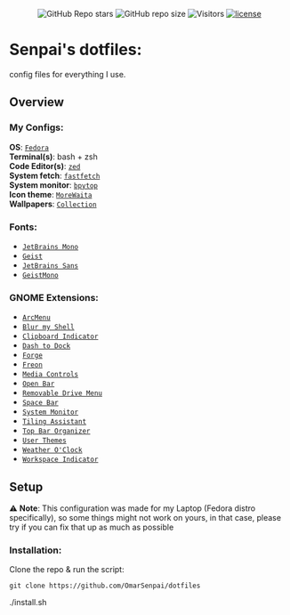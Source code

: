 <div align="center">

![GitHub Repo stars](https://img.shields.io/github/stars/OmarSenpai/dotfiles?style=for-the-badge&labelColor=%232f2f2f&color=%2310b0b3)
![GitHub repo size](https://img.shields.io/github/repo-size/OmarSenpai/dotfiles?style=for-the-badge&labelColor=%233f3f3f&color=%234ca457)
![Visitors](https://api.visitorbadge.io/api/visitors?path=github.com%2FOmarSenpai%2Fdotfiles&label=views&labelColor=%231f1f1f&countColor=%23dce775)
[![license](https://img.shields.io/github/license/OmarSenpai/dotfiles?color=FCA2AA&labelColor=1A1B26&style=for-the-badge)](https://github.com/OmarSenpai/dotfiles/blob/main/LICENSE.md)

</div>

# Senpai's dotfiles:

config files for everything I use.

## Overview

### My Configs:

**OS**: [`Fedora`](https://fedoraproject.org/)<br>
**Terminal(s)**: bash + zsh<br>
**Code Editor(s)**: [`zed`](zed.dev)<br>
**System fetch**: [`fastfetch`](https://github.com/fastfetch-cli/fastfetch)<br>
**System monitor**: [`bpytop`](https://github.com/aristocratos/bpytop)<br>
**Icon theme**: [`MoreWaita`](https://github.com/somepaulo/MoreWaita)<br>
**Wallpapers**: [`Collection`](Wallpapers/)

### Fonts: 
- [`JetBrains Mono`](https://www.jetbrains.com/lp/mono/)
- [`Geist`](Assets/fonts)
- [`JetBrains Sans`](Assets/fonts)
- [`GeistMono`](https://fonts.google.com/specimen/Geist+Mono)

### GNOME Extensions:
- [`ArcMenu`](https://extensions.gnome.org/extension/3628/arcmenu/)
- [`Blur my Shell`](https://extensions.gnome.org/extension/3193/blur-my-shell/)
- [`Clipboard Indicator`](https://extensions.gnome.org/extension/779/clipboard-indicator/)
- [`Dash to Dock`](https://extensions.gnome.org/extension/307/dash-to-dock/)
- [`Forge`](https://extensions.gnome.org/extension/4481/forge/)
- [`Freon`](https://extensions.gnome.org/extension/841/freon/)
- [`Media Controls`](https://extensions.gnome.org/extension/4470/media-controls/)
- [`Open Bar`](https://extensions.gnome.org/extension/6580/open-bar/)
- [`Removable Drive Menu`](https://extensions.gnome.org/extension/7/removable-drive-menu/)
- [`Space Bar`](https://extensions.gnome.org/extension/5090/space-bar/)
- [`System Monitor`](https://extensions.gnome.org/extension/6807/system-monitor/)
- [`Tiling Assistant`](https://extensions.gnome.org/extension/3733/tiling-assistant/)
- [`Top Bar Organizer`](https://extensions.gnome.org/extension/4356/top-bar-organizer/)
- [`User Themes`](https://extensions.gnome.org/extension/19/user-themes/)
- [`Weather O'Clock`](https://extensions.gnome.org/extension/5470/weather-oclock/)
- [`Workspace Indicator`](https://extensions.gnome.org/extension/21/workspace-indicator/)


## Setup
:warning: **Note**: This configuration was made for my Laptop (Fedora distro specifically), so some things might not work on yours, in that case, please try if you can fix that up as much as possible

### Installation:
Clone the repo & run the script:
````
git clone https://github.com/OmarSenpai/dotfiles
````
./install.sh
````

